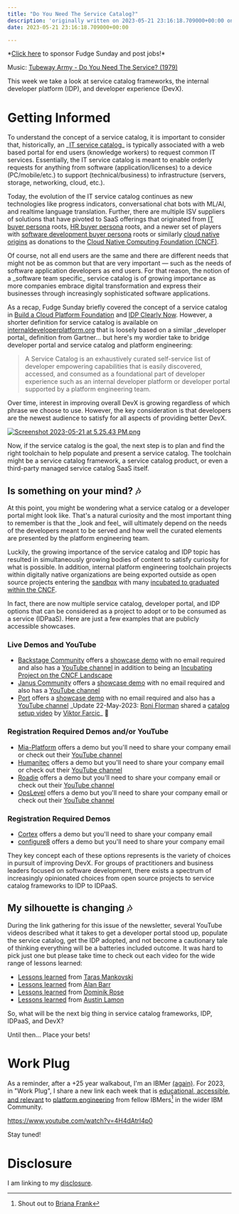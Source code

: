 ```yaml
---
title: "Do You Need The Service Catalog?"
description: 'originally written on 2023-05-21 23:16:18.709000+00:00 on LAMP with vi, WordPress, Jekyll, Gatsby Cloud, Netlify, Revue, Substack, or Buttondown'
date: 2023-05-21 23:16:18.709000+00:00

---
```


\*[Click here](https://fudgesunday.pallet.com/hire?pallet=fudgesunday) to sponsor Fudge Sunday and post jobs!\*

Music: [Tubeway Army - Do You Need The Service? (1979)](https://www.youtube.com/watch?v=1XjhHxd-6S0)

This week we take a look at service catalog frameworks, the internal developer platform (IDP), and developer experience (DevX).

# Getting Informed

To understand the concept of a service catalog, it is important to consider that, historically, an \_[IT service catalog](https://en.wikipedia.org/wiki/Service\_catalog)\_ is typically associated with a web based portal for end users (knowledge workers) to request common IT services. Essentially, the IT service catalog is meant to enable orderly requests for anything from software (application/licenses) to a device (PC/mobile/etc.) to support (technical/business) to infrastructure (servers, storage, networking, cloud, etc.). 

Today, the evolution of the IT service catalog continues as new technologies like progress indicators, conversational chat bots with ML/AI, and realtime language translation. Further, there are multiple ISV suppliers of solutions that have pivoted to SaaS offerings that originated from [IT buyer persona](https://www.servicenow.com/products/it-service-automation-applications/service-catalog.html) roots, [HR buyer persona](https://www.workday.com/en-us/products/platform-product-extensions/overview.html) roots, and a newer set of players with [software development buyer persona](https://www.atlassian.com/software/compass) roots or similarly [cloud native origins](https://backstage.spotify.com) as donations to the [Cloud Native Computing Foundation (CNCF)](https://www.cncf.io).

Of course, not all end users are the same and there are different needs that might not be as common but that are very important — such as the needs of software application developers as end users. For that reason, the notion of a \_software team specific\_ service catalog is of growing importance as more companies embrace digital transformation and express their businesses through increasingly sophisticated software applications.

As a recap, Fudge Sunday briefly covered the concept of a service catalog in [Build a Cloud Platform Foundation](https://fudge.org/archive/build-a-cloud-platform-foundation/) and [IDP Clearly Now](https://fudge.org/archive/idp-clearly-now/). However, a shorter definition for service catalog is available on [internaldeveloperplatform.org](https://internaldeveloperplatform.org/developer-portals/) that is loosely based on a similar \_developer portal\_ definition from Gartner... but here's my wordier take to bridge developer portal and service catalog and platform engineering:

> A Service Catalog is an exhaustively curated self-service list of developer empowering capabilities that is easily discovered, accessed, and consumed as a foundational part of developer experience such as an internal developer platform or developer portal supported by a platform engineering team.

Over time, interest in improving overall DevX is growing regardless of which phrase we choose to use. However, the key consideration is that developers are the newest audience to satisfy for all aspects of providing better DevX.

[![Screenshot 2023-05-21 at 5.25.43 PM.png](https://buttondown.imgix.net/images/dd2b55d9-8d1a-4377-b75c-b98493dfae1e.png?w=960&fit=max)](https://trends.google.com/trends/explore?date=today%205-y&geo=US&q=it%20service%20catalog,developer%20portal,service%20catalog#TIMESERIES)

Now, if the service catalog is the goal, the next step is to plan and find the right toolchain to help populate and present a service catalog. The toolchain might be a service catalog framework, a service catalog product, or even a third-party managed service catalog SaaS itself.

## Is something on your mind? 🎶

At this point, you might be wondering what a service catalog or a developer portal might look like. That's a natural curiosity and the most important thing to remember is that the \_look and feel\_ will ultimately depend on the needs of the developers meant to be served and how well the curated elements are presented by the platform engineering team.

Luckily, the growing importance of the service catalog and IDP topic has resulted in simultaneously growing bodies of content to satisfy curiosity for what is possible. In addition, internal platform engineering toolchain projects within digitally native organizations are being exported outside as open source projects entering the [sandbox](https://www.cncf.io/sandbox-projects/) with many [incubated to graduated within the CNCF](https://www.cncf.io/projects/).

In fact, there are now multiple service catalog, developer portal, and IDP options that can be considered as a project to adopt or to be consumed as a service (IDPaaS). Here are just a few examples that are publicly accessible showcases.

### Live Demos and YouTube
 
- [Backstage Community](https://backstage.io) offers a [showcase demo](https://demo.backstage.io) with no email required and also has a [YouTube channel](https://www.youtube.com/@spotifyrd4973) in addition to being an [Incubating Project on the CNCF Landscape](https://landscape.cncf.io/card-mode?selected=backstage)
- [Janus Community](https://janus-idp.io) offers a [showcase demo](https://showcase.janus-idp.io) with no email required and also has a [YouTube channel](https://www.youtube.com/@januscommunity)
- [Port](https://www.getport.io/usecases/cloud-resource-catalog) offers a [showcase demo](https://demo.getport.io/self-serve) with no email required and also has a [YouTube channel](https://www.youtube.com/@getport/featured) \_Update 22-May-2023: [Roni Florman](https://www.linkedin.com/in/ronifloman/) shared a [catalog setup video](https://www.youtube.com/watch?v=ro-h7tsp0qI) by [Viktor Farcic](https://www.linkedin.com/in/viktorfarcic/)\_ 🙏

### Registration Required Demos and/or YouTube
- [Mia-Platform](https://mia-platform.eu/solutions/composable-enterprise/) offers a demo but you'll need to share your company email or check out their [YouTube channel](https://www.youtube.com/channel/UCWEgCxRmFgHgCwV3ntZ2hvA)
- [Humanitec](https://humanitec.com/use-cases/build-developer-portals) offers a demo but you'll need to share your company email or check out their [YouTube channel](https://www.youtube.com/@humanitec/videos)
- [Roadie](https://roadie.io/backstage-bites/catalog-ownership/) offers a demo but you'll need to share your company email or check out their [YouTube channel](https://www.youtube.com/@roadie\_io/featured)
- [OpsLevel](https://www.opslevel.com/catalog) offers a demo but you'll need to share your company email or check out their [YouTube channel](https://www.youtube.com/channel/UCqACrwayvmn\_f8VWnAyI4kA)

### Registration Required Demos

- [Cortex](https://www.cortex.io/products/service-catalog) offers a demo but you'll need to share your company email
- [configure8](https://www.configure8.io/catalog) offers a demo but you'll need to share your company email

They key concept each of these options represents is the variety of choices in pursuit of improving DevX. For groups of practitioners and business leaders focused on software development, there exists a spectrum of increasingly opinionated choices from open source projects to service catalog frameworks to IDP to IDPaaS. 

## My silhouette is changing 🎶

During the link gathering for this issue of the newsletter, several YouTube videos described what it takes to get a developer portal stood up, populate the service catalog, get the IDP adopted, and not become a cautionary tale of thinking everything will be a batteries included outcome. It was hard to pick just one but please take time to check out each video for the wide range of lessons learned:

- [Lessons learned](https://www.youtube.com/watch?v=UraajskJjUg) from [Taras Mankovski](https://www.linkedin.com/in/tarasm/)
- [Lessons learned](https://www.youtube.com/watch?v=UraajskJjUg) from [Alan Barr ](https://www.linkedin.com/in/alanmbarr/)
- [Lessons learned](https://www.youtube.com/watch?v=1FCdT0UQDik) from [Dominik Rose](https://www.linkedin.com/in/dominikrose/)
- [Lessons learned](https://www.youtube.com/watch?v=jpzEtab95\_U) from [Austin Lamon](https://www.linkedin.com/in/austinlamon/)

So, what will be the next big thing in service catalog frameworks, IDP, IDPaaS, and DevX?

Until then… Place your bets!

# Work Plug

As a reminder, after a +25 year walkabout, I'm an IBMer [(again)](https://jaycuthrell.com/about/). For 2023, in "Work Plug", I share a new link each week that is [educational, accessible, and relevant](https://www.youtube.com/watch?v=4H4dAtrl4p0) to [platform engineering](https://www.ibm.com/consulting/platform-engineering-services) from fellow IBMers[^IBMer] in the wider IBM Community.

https://www.youtube.com/watch?v=4H4dAtrl4p0

Stay tuned! 

# Disclosure

I am linking to my [disclosure](https://jaycuthrell.com/disclosure/).

[^comment]: TIL that [Substack Notes allows deeplinking](https://open.substack.com/chat/posts/a86307cb-045e-4f06-a066-552f7127fe26)
[^IBMer]: Shout out to [Briana Frank](https://www.linkedin.com/in/frankbriana/)


